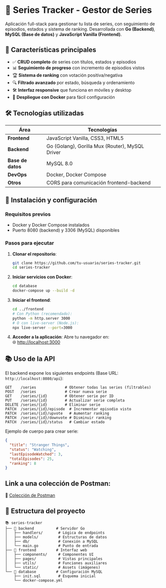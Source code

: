 # 🎦 Series Tracker - Gestor de Series
Aplicación full-stack para gestionar tu lista de series, con seguimiento de episodios, estados y sistema de ranking. Desarrollada con **Go (Backend)**, **MySQL (Base de datos)** y **JavaScript Vanilla (Frontend)**.

## 🌟 Características principales

- ✅ **CRUD completo** de series con títulos, estados y episodios
- 📊 **Seguimiento de progreso** con incremento de episodios vistos
- 🏆 **Sistema de ranking** con votación positiva/negativa
- 🔍 **Filtrado avanzado** por estado, búsqueda y ordenamiento
- 🛠 **Interfaz responsive** que funciona en móviles y desktop
- 🐳 **Despliegue con Docker** para fácil configuración

## 🛠 Tecnologías utilizadas

| Área          | Tecnologías                                                                 |
|---------------|-----------------------------------------------------------------------------|
| **Frontend**  | JavaScript Vanilla, CSS3, HTML5                                            |
| **Backend**   | Go (Golang), Gorilla Mux (Router), MySQL Driver                            |
| **Base de datos** | MySQL 8.0                                                               |
| **DevOps**    | Docker, Docker Compose                                                     |
| **Otros**     | CORS para comunicación frontend-backend                                    |

## 🚀 Instalación y configuración

### Requisitos previos
- Docker y Docker Compose instalados
- Puerto 8080 (backend) y 3306 (MySQL) disponibles

### Pasos para ejecutar

1. **Clonar el repositorio**:
   ```bash
   git clone https://github.com/tu-usuario/series-tracker.git
   cd series-tracker
   ```

2. **Iniciar servicios con Docker**:
   ```bash
   cd database
   docker-compose up --build -d
   ```

3. **Iniciar el frontend**:
   ```bash
   cd ../frontend
   # Con Python (recomendado):
   python -m http.server 3000
   # O con live-server (Node.js):
   npx live-server --port=3000
   ```

4. **Acceder a la aplicación**:
   Abre tu navegador en:  
   🌐 [http://localhost:3000](http://localhost:3000)

## 📚 Uso de la API

El backend expone los siguientes endpoints (Base URL: `http://localhost:8080/api`):

```http
GET    /series             # Obtener todas las series (filtrables)
POST   /series             # Crear nueva serie
GET    /series/{id}        # Obtener serie por ID
PUT    /series/{id}        # Actualizar serie completa
DELETE /series/{id}        # Eliminar serie
PATCH  /series/{id}/episode  # Incrementar episodio visto
PATCH  /series/{id}/upvote   # Aumentar ranking
PATCH  /series/{id}/downvote # Disminuir ranking
PATCH  /series/{id}/status   # Cambiar estado
```

Ejemplo de cuerpo para crear serie:
```json
{
  "title": "Stranger Things",
  "status": "Watching",
  "lastEpisodeWatched": 3,
  "totalEpisodes": 25,
  "ranking": 8
}
```
## Link a una colección de Postman:
🔗 [Colección de Postman](https://www.postman.com/david-3053003/workspace/lab-onlybackend-collection/collection/43668485-10425fb2-1499-4e0b-b7aa-390d625005f6?action=share&creator=43668485)

## 🧩 Estructura del proyecto

```
📚 series-tracker
├── 📂 backend          # Servidor Go
│   ├── handlers/       # Lógica de endpoints
│   ├── models/         # Estructuras de datos
│   ├── db/             # Conexión a MySQL
│   └── main.go         # Punto de entrada
├── 📂 frontend         # Interfaz web
│   ├── components/     # Componentes UI
│   ├── pages/          # Vistas principales
│   ├── utils/          # Funciones auxiliares
│   └── static/         # Assets (imágenes)
└── 📂 database         # Configuración MySQL
    ├── init.sql        # Esquema inicial
    └── docker-compose.yml
```
